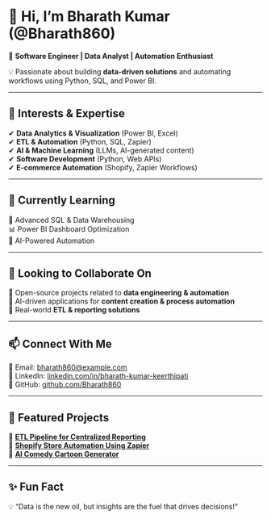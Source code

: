 # 👋 Hi, I’m Bharath Kumar (@Bharath860)  
🔹 **Software Engineer | Data Analyst | Automation Enthusiast**  

💡 Passionate about building **data-driven solutions** and automating workflows using Python, SQL, and Power BI.  

---

## 👀 Interests & Expertise  
✔ **Data Analytics & Visualization** (Power BI, Excel)  
✔ **ETL & Automation** (Python, SQL, Zapier)  
✔ **AI & Machine Learning** (LLMs, AI-generated content)  
✔ **Software Development** (Python, Web APIs)  
✔ **E-commerce Automation** (Shopify, Zapier Workflows)  

---

## 🌱 Currently Learning  
🚀 Advanced SQL & Data Warehousing  
📊 Power BI Dashboard Optimization  
🤖 AI-Powered Automation  

---

## 💞 Looking to Collaborate On  
🔹 Open-source projects related to **data engineering & automation**  
🔹 AI-driven applications for **content creation & process automation**  
🔹 Real-world **ETL & reporting solutions**  

---

## 📫 Connect With Me  
📧 Email: bharath860@example.com  
🔗 LinkedIn: [linkedin.com/in/bharath-kumar-keerthipati](https://linkedin.com/in/bharath-kumar-keerthipati)  
🐙 GitHub: [github.com/Bharath860](https://github.com/Bharath860)  

---

## 🚀 Featured Projects  
📌 **[ETL Pipeline for Centralized Reporting](https://github.com/Bharath860/Portfolio/tree/main/Project1_ETL_Pipeline)**  
📌 **[Shopify Store Automation Using Zapier](https://github.com/Bharath860/Portfolio/tree/main/Project2_Shopify_Automation)**  
📌 **[AI Comedy Cartoon Generator](https://github.com/Bharath860/Portfolio/tree/main/Project3_AI_Cartoon_Generator)**  

---

## ✨ Fun Fact  
💡 “Data is the new oil, but insights are the fuel that drives decisions!”  
